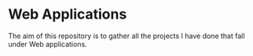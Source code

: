 # Web Applications
The aim of this repository is to gather all the projects I have done that fall under Web applications.

